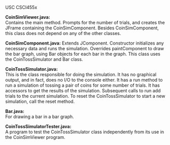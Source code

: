 USC CSCI455x

**CoinSimViewer.java:**  
Contains the main method. Prompts for the number of trials, and creates the JFrame containing the CoinSimComponent. Besides CoinSimComponent, this class does not depend on any of the other classes.

**CoinSimComponent.java:**
Extends JComponent. Constructor initializes any necessary data and runs the simulation. Overrides paintComponent to draw the bar graph, using Bar objects for each bar in the graph. This class uses the CoinTossSimulator and Bar class.

**CoinTossSimulator.java:**   
This is the class responsible for doing the simulation. It has no graphical output, and in fact, does no I/O to the console either. It has a run method to run a simulation of tossing a pair of coins for some number of trials. It has accessors to get the results of the simulation. Subsequent calls to run add trials to the current simulation. To reset the CoinTossSimulator to start a new simulation, call the reset method.

**Bar.java:**   
For drawing a bar in a bar graph.

**CoinTossSimulatorTester.java:**  
A program to test the CoinTossSimulator class independently from its use in the CoinSimViewer program.
